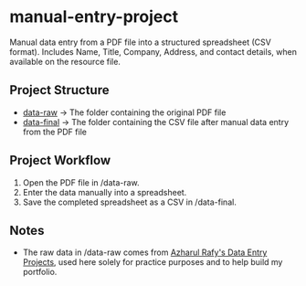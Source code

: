 # manual-entry-project
Manual data entry from a PDF file into a structured spreadsheet (CSV format). Includes Name, Title, Company, Address, and contact details, when available on the resource file.

## Project Structure

- [data-raw](/data-raw) → The folder containing the original PDF file
- [data-final](/data-final) → The folder containing the CSV file after manual data entry from the PDF file

## Project Workflow

1. Open the PDF file in /data-raw.
2. Enter the data manually into a spreadsheet.
3. Save the completed spreadsheet as a CSV in /data-final.

## Notes

- The raw data in /data-raw comes from [Azharul Rafy's Data Entry Projects](https://azharulrafy.com/data-entry-projects), used here solely for practice purposes and to help build my portfolio.
